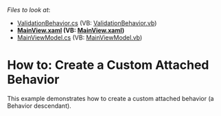 <!-- default file list -->
*Files to look at*:

* [ValidationBehavior.cs](./CS/Behaviors/ValidationBehavior.cs) (VB: [ValidationBehavior.vb](./VB/Behaviors/ValidationBehavior.vb))
* **[MainView.xaml](./CS/View/MainView.xaml) (VB: [MainView.xaml](./VB/View/MainView.xaml))**
* [MainViewModel.cs](./CS/ViewModel/MainViewModel.cs) (VB: [MainViewModel.vb](./VB/ViewModel/MainViewModel.vb))
<!-- default file list end -->
# How to: Create a Custom Attached Behavior


<p>This example demonstrates how to create a custom attached behavior (a Behavior descendant).</p>

<br/>


